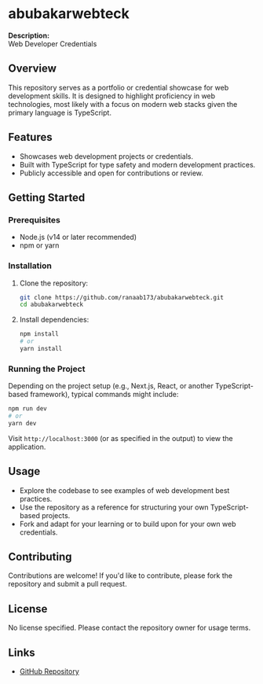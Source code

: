 # abubakarwebteck

**Description:**  
Web Developer Credentials

## Overview

This repository serves as a portfolio or credential showcase for web development skills. It is designed to highlight proficiency in web technologies, most likely with a focus on modern web stacks given the primary language is TypeScript.

## Features

- Showcases web development projects or credentials.
- Built with TypeScript for type safety and modern development practices.
- Publicly accessible and open for contributions or review.

## Getting Started

### Prerequisites

- Node.js (v14 or later recommended)
- npm or yarn

### Installation

1. Clone the repository:
   ```sh
   git clone https://github.com/ranaab173/abubakarwebteck.git
   cd abubakarwebteck
   ```
2. Install dependencies:
   ```sh
   npm install
   # or
   yarn install
   ```

### Running the Project

Depending on the project setup (e.g., Next.js, React, or another TypeScript-based framework), typical commands might include:

```sh
npm run dev
# or
yarn dev
```

Visit `http://localhost:3000` (or as specified in the output) to view the application.

## Usage

- Explore the codebase to see examples of web development best practices.
- Use the repository as a reference for structuring your own TypeScript-based projects.
- Fork and adapt for your learning or to build upon for your own web credentials.

## Contributing

Contributions are welcome! If you'd like to contribute, please fork the repository and submit a pull request.

## License

No license specified. Please contact the repository owner for usage terms.

## Links

- [GitHub Repository]([https://github.com/ranaab173/abubakarwebteck](https://abubakarwebteck.netlify.app/))
